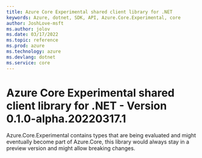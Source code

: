 ```yaml
---
title: Azure Core Experimental shared client library for .NET
keywords: Azure, dotnet, SDK, API, Azure.Core.Experimental, core
author: JoshLove-msft
ms.author: jolov
ms.date: 03/17/2022
ms.topic: reference
ms.prod: azure
ms.technology: azure
ms.devlang: dotnet
ms.service: core
---
```

# Azure Core Experimental shared client library for .NET - Version 0.1.0-alpha.20220317.1 


Azure.Core.Experimental contains types that are being evaluated and might eventually become part of Azure.Core, this library would always stay in a preview version and might allow breaking changes.

